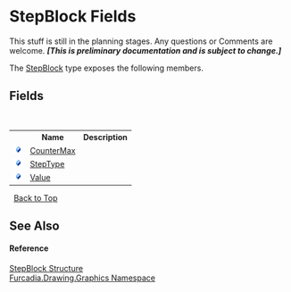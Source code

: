 # StepBlock Fields
This stuff is still in the planning stages. Any questions or Comments are welcome. _**\[This is preliminary documentation and is subject to change.\]**_

The <a href="T_Furcadia_Drawing_Graphics_StepBlock">StepBlock</a> type exposes the following members.


## Fields
&nbsp;<table><tr><th></th><th>Name</th><th>Description</th></tr><tr><td>![Public field](media/pubfield.gif "Public field")</td><td><a href="F_Furcadia_Drawing_Graphics_StepBlock_CounterMax">CounterMax</a></td><td /></tr><tr><td>![Public field](media/pubfield.gif "Public field")</td><td><a href="F_Furcadia_Drawing_Graphics_StepBlock_StepType">StepType</a></td><td /></tr><tr><td>![Public field](media/pubfield.gif "Public field")</td><td><a href="F_Furcadia_Drawing_Graphics_StepBlock_Value">Value</a></td><td /></tr></table>&nbsp;
<a href="#stepblock-fields">Back to Top</a>

## See Also


#### Reference
<a href="T_Furcadia_Drawing_Graphics_StepBlock">StepBlock Structure</a><br /><a href="N_Furcadia_Drawing_Graphics">Furcadia.Drawing.Graphics Namespace</a><br />